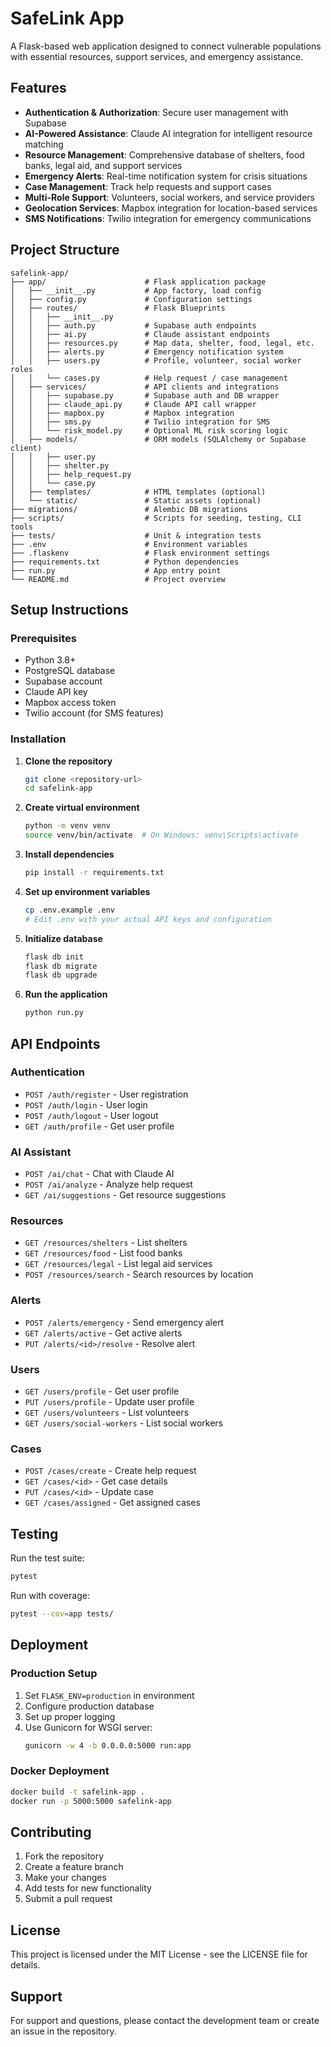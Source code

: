 # SafeLink App

A Flask-based web application designed to connect vulnerable populations with essential resources, support services, and emergency assistance.

## Features

- **Authentication & Authorization**: Secure user management with Supabase
- **AI-Powered Assistance**: Claude AI integration for intelligent resource matching
- **Resource Management**: Comprehensive database of shelters, food banks, legal aid, and support services
- **Emergency Alerts**: Real-time notification system for crisis situations
- **Case Management**: Track help requests and support cases
- **Multi-Role Support**: Volunteers, social workers, and service providers
- **Geolocation Services**: Mapbox integration for location-based services
- **SMS Notifications**: Twilio integration for emergency communications

## Project Structure

```
safelink-app/
├── app/                      # Flask application package
│   ├── __init__.py           # App factory, load config
│   ├── config.py             # Configuration settings
│   ├── routes/               # Flask Blueprints
│   │   ├── __init__.py
│   │   ├── auth.py           # Supabase auth endpoints
│   │   ├── ai.py             # Claude assistant endpoints
│   │   ├── resources.py      # Map data, shelter, food, legal, etc.
│   │   ├── alerts.py         # Emergency notification system
│   │   ├── users.py          # Profile, volunteer, social worker roles
│   │   └── cases.py          # Help request / case management
│   ├── services/             # API clients and integrations
│   │   ├── supabase.py       # Supabase auth and DB wrapper
│   │   ├── claude_api.py     # Claude API call wrapper
│   │   ├── mapbox.py         # Mapbox integration
│   │   ├── sms.py            # Twilio integration for SMS
│   │   └── risk_model.py     # Optional ML risk scoring logic
│   ├── models/               # ORM models (SQLAlchemy or Supabase client)
│   │   ├── user.py
│   │   ├── shelter.py
│   │   ├── help_request.py
│   │   └── case.py
│   ├── templates/            # HTML templates (optional)
│   └── static/               # Static assets (optional)
├── migrations/               # Alembic DB migrations
├── scripts/                  # Scripts for seeding, testing, CLI tools
├── tests/                    # Unit & integration tests
├── .env                      # Environment variables
├── .flaskenv                 # Flask environment settings
├── requirements.txt          # Python dependencies
├── run.py                    # App entry point
└── README.md                 # Project overview
```

## Setup Instructions

### Prerequisites

- Python 3.8+
- PostgreSQL database
- Supabase account
- Claude API key
- Mapbox access token
- Twilio account (for SMS features)

### Installation

1. **Clone the repository**
   ```bash
   git clone <repository-url>
   cd safelink-app
   ```

2. **Create virtual environment**
   ```bash
   python -m venv venv
   source venv/bin/activate  # On Windows: venv\Scripts\activate
   ```

3. **Install dependencies**
   ```bash
   pip install -r requirements.txt
   ```

4. **Set up environment variables**
   ```bash
   cp .env.example .env
   # Edit .env with your actual API keys and configuration
   ```

5. **Initialize database**
   ```bash
   flask db init
   flask db migrate
   flask db upgrade
   ```

6. **Run the application**
   ```bash
   python run.py
   ```

## API Endpoints

### Authentication
- `POST /auth/register` - User registration
- `POST /auth/login` - User login
- `POST /auth/logout` - User logout
- `GET /auth/profile` - Get user profile

### AI Assistant
- `POST /ai/chat` - Chat with Claude AI
- `POST /ai/analyze` - Analyze help request
- `GET /ai/suggestions` - Get resource suggestions

### Resources
- `GET /resources/shelters` - List shelters
- `GET /resources/food` - List food banks
- `GET /resources/legal` - List legal aid services
- `POST /resources/search` - Search resources by location

### Alerts
- `POST /alerts/emergency` - Send emergency alert
- `GET /alerts/active` - Get active alerts
- `PUT /alerts/<id>/resolve` - Resolve alert

### Users
- `GET /users/profile` - Get user profile
- `PUT /users/profile` - Update user profile
- `GET /users/volunteers` - List volunteers
- `GET /users/social-workers` - List social workers

### Cases
- `POST /cases/create` - Create help request
- `GET /cases/<id>` - Get case details
- `PUT /cases/<id>` - Update case
- `GET /cases/assigned` - Get assigned cases

## Testing

Run the test suite:
```bash
pytest
```

Run with coverage:
```bash
pytest --cov=app tests/
```

## Deployment

### Production Setup

1. Set `FLASK_ENV=production` in environment
2. Configure production database
3. Set up proper logging
4. Use Gunicorn for WSGI server:
   ```bash
   gunicorn -w 4 -b 0.0.0.0:5000 run:app
   ```

### Docker Deployment

```bash
docker build -t safelink-app .
docker run -p 5000:5000 safelink-app
```

## Contributing

1. Fork the repository
2. Create a feature branch
3. Make your changes
4. Add tests for new functionality
5. Submit a pull request

## License

This project is licensed under the MIT License - see the LICENSE file for details.

## Support

For support and questions, please contact the development team or create an issue in the repository. 